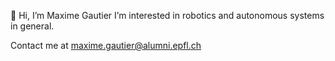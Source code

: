 👋 Hi, I’m Maxime Gautier 
I’m interested in robotics and autonomous systems in general.

Contact me at maxime.gautier@alumni.epfl.ch

<!---
Maxime00/Maxime00 is a ✨ special ✨ repository because its `README.md` (this file) appears on your GitHub profile.
You can click the Preview link to take a look at your changes.
--->

